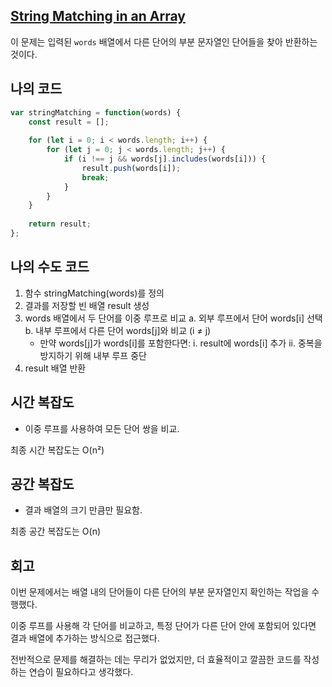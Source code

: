 ## [**String Matching in an Array**](https://leetcode.com/problems/string-matching-in-an-array/)

이 문제는 입력된 `words` 배열에서 다른 단어의 부분 문자열인 단어들을 찾아 반환하는 것이다.

## 나의 코드

```jsx
var stringMatching = function(words) {
    const result = [];
    
    for (let i = 0; i < words.length; i++) {
        for (let j = 0; j < words.length; j++) {
            if (i !== j && words[j].includes(words[i])) {
                result.push(words[i]);
                break;
            }
        }
    }
    
    return result;
};
```

## 나의 수도 코드

1. 함수 stringMatching(words)를 정의
2. 결과를 저장할 빈 배열 result 생성
3. words 배열에서 두 단어를 이중 루프로 비교
a. 외부 루프에서 단어 words[i] 선택
b. 내부 루프에서 다른 단어 words[j]와 비교 (i ≠ j)
    - 만약 words[j]가 words[i]를 포함한다면:
    i. result에 words[i] 추가
    ii. 중복을 방지하기 위해 내부 루프 중단
4. result 배열 반환

## 시간 복잡도

- 이중 루프를 사용하여 모든 단어 쌍을 비교.

최종 시간 복잡도는 O(n²)

## 공간 복잡도

- 결과 배열의 크기 만큼만 필요함.

최종 공간 복잡도는 O(n)

## 회고

이번 문제에서는 배열 내의 단어들이 다른 단어의 부분 문자열인지 확인하는 작업을 수행했다.

이중 루프를 사용해 각 단어를 비교하고, 특정 단어가 다른 단어 안에 포함되어 있다면 결과 배열에 추가하는 방식으로 접근했다.

전반적으로 문제를 해결하는 데는 무리가 없었지만, 더 효율적이고 깔끔한 코드를 작성하는 연습이 필요하다고 생각했다.
